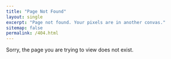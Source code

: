 ```yaml
---
title: "Page Not Found"
layout: single
excerpt: "Page not found. Your pixels are in another convas."
sitemap: false
permalink: /404.html
---
```


Sorry, the page you are trying to view does not exist.
